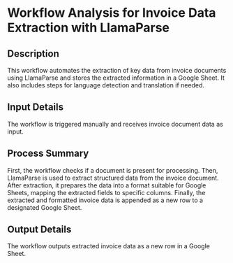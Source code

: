 # Workflow Analysis for Invoice Data Extraction with LlamaParse

## Description
This workflow automates the extraction of key data from invoice documents using LlamaParse and stores the extracted information in a Google Sheet. It also includes steps for language detection and translation if needed.

## Input Details
The workflow is triggered manually and receives invoice document data as input.

## Process Summary
First, the workflow checks if a document is present for processing. Then, LlamaParse is used to extract structured data from the invoice document. After extraction, it prepares the data into a format suitable for Google Sheets, mapping the extracted fields to specific columns. Finally, the extracted and formatted invoice data is appended as a new row to a designated Google Sheet.

## Output Details
The workflow outputs extracted invoice data as a new row in a Google Sheet.
